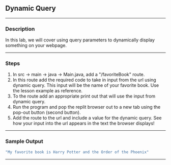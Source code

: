 ## Dynamic Query
---
### Description
In this lab, we will cover using query parameters to dynamically display something on your webpage.

---
### Steps
1. In src -> main -> java -> Main.java, add a "/favoriteBook" route.
2. In this route add the required code to take in input from the url using dynamic query. This input will be the name of your favorite book. Use the lesson example as reference.
3. To the route add an appropriate print out that will use the input from dynamic query.
4. Run the program and pop the replit browser out to a new tab using the pop-out button (second button).
5. Add the route to the url and include a value for the dynamic query. See how your input into the url appears in the text the browser displays!
---
### Sample Output
```java
"My favorite book is Harry Potter and the Order of the Phoenix"
```
---
